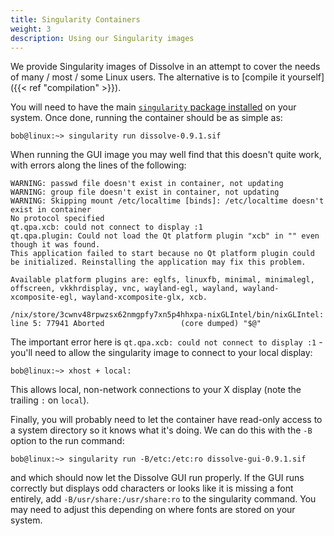 ```yaml
---
title: Singularity Containers
weight: 3
description: Using our Singularity images
---
```


We provide Singularity images of Dissolve in an attempt to cover the needs of many / most / some Linux users. The alternative is to [compile it yourself]({{< ref "compilation" >}}).

You will need to have the main [`singularity` package installed](https://docs.sylabs.io/guides/3.0/user-guide/installation.html) on your system. Once done, running the container should be as simple as:

```
bob@linux:~> singularity run dissolve-0.9.1.sif
```

When running the GUI image you may well find that this doesn't quite work, with errors along the lines of the following:

```
WARNING: passwd file doesn't exist in container, not updating
WARNING: group file doesn't exist in container, not updating
WARNING: Skipping mount /etc/localtime [binds]: /etc/localtime doesn't exist in container
No protocol specified
qt.qpa.xcb: could not connect to display :1
qt.qpa.plugin: Could not load the Qt platform plugin "xcb" in "" even though it was found.
This application failed to start because no Qt platform plugin could be initialized. Reinstalling the application may fix this problem.

Available platform plugins are: eglfs, linuxfb, minimal, minimalegl, offscreen, vkkhrdisplay, vnc, wayland-egl, wayland, wayland-xcomposite-egl, wayland-xcomposite-glx, xcb.

/nix/store/3cwnv48rpwzsx62nmgpfy7xn5p4hhxpa-nixGLIntel/bin/nixGLIntel: line 5: 77941 Aborted                 (core dumped) "$@"
```

The important error here is `qt.qpa.xcb: could not connect to display :1` - you'll need to allow the singularity image to connect to your local display:

```
bob@linux:~> xhost + local:
```

This allows local, non-network connections to your X display (note the trailing `:` on `local`).

Finally, you will probably need to let the container have read-only access to a system directory so it knows what it's doing. We can do this with the `-B` option to the run command:

```
bob@linux:~> singularity run -B/etc:/etc:ro dissolve-gui-0.9.1.sif
```

and which should now let the Dissolve GUI run properly. If the GUI runs correctly but displays odd characters or looks like it is missing a font entirely, add `-B/usr/share:/usr/share:ro` to the singularity command. You may need to adjust this depending on where fonts are stored on your system.
